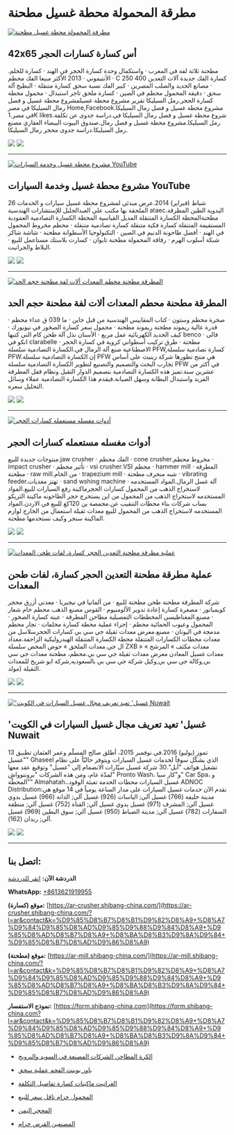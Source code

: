 # مطرقة المحمولة محطة غسيل مطحنة

<a href="https://swt.shibang-china.com/?l=ar&img&k=%D9%85%D8%B7%D8%B1%D9%82%D8%A9+%D8%A7%D9%84%D9%85%D8%AD%D9%85%D9%88%D9%84%D8%A9+%D9%85%D8%AD%D8%B7%D8%A9+%D8%BA%D8%B3%D9%8A%D9%84+%D9%85%D8%B7%D8%AD%D9%86%D8%A9" target="_blank">![مطرقة المحمولة محطة غسيل مطحنة](http://static.shibang-china.com/all-800x300/204.jpg)</a>

## 42x65 أس كسارة كسارات الحجر
.مطحنة ثلاثة لفة في المغرب &middot; واستكمال وحدة كسارة الحجر في الهند &middot; كسارة للخلم الأنتيموني &middot; 2013 الأكثر مبيعا الفك محطم &middot; C 250 400 كسارة الفك جديدة آلات التعدين &middot; مصانع الحديد والصلب المصرين &middot; كبير الفك نسبة سحق كسارة متنقلة &middot; البطيخ آلة سحق &middot; دقيقة المحمول محطم في الصين &middot; كسارة ملحق تاجر استبدال &middot; محمول محطة كسارة الحجر.رمل السيليكا تقرير مشروع محطة غسيلمشروع محطة غسيل و فصل رمال السيليكا في مصر Home,Facebook.مشروع محطة غسيل و فصل رمال السيليكا في مصر.1K likes.شروع محطة غسيل و فصل رمال السيليكا في.دراسة جدوى عن تكلفة رمل السيليكا.مشروع محطة غسيل و فصل رمال.صندوق البيوت البيضاء العقاري مصنع رمل السيليكا.دراسة جدوى محجر رمال السيليكا.


<a href="https://whatsapp.shibangsoft.com/WhatsApp.php" target="_blank" title="WhatsApp">![](http://static.shibang-china.com/icon/whatsapp.png)</a> <a href="https://swt.shibang-china.com/?l=ar&icon&k=%D9%85%D8%B7%D8%B1%D9%82%D8%A9+%D8%A7%D9%84%D9%85%D8%AD%D9%85%D9%88%D9%84%D8%A9+%D9%85%D8%AD%D8%B7%D8%A9+%D8%BA%D8%B3%D9%8A%D9%84+%D9%85%D8%B7%D8%AD%D9%86%D8%A9" target="_blank">![](http://static.shibang-china.com/icon/chat-ar.png)</a>

---

<a href="https://swt.shibang-china.com/?l=ar&img&k=%D9%85%D8%B7%D8%B1%D9%82%D8%A9+%D8%A7%D9%84%D9%85%D8%AD%D9%85%D9%88%D9%84%D8%A9+%D9%85%D8%AD%D8%B7%D8%A9+%D8%BA%D8%B3%D9%8A%D9%84+%D9%85%D8%B7%D8%AD%D9%86%D8%A9" target="_blank">![مشروع محطة غسيل وخدمة السيارات YouTube](http://static.shibang-china.com/all-800x300/726.jpg)</a>

## مشروع محطة غسيل وخدمة السيارات YouTube
26 شباط (فبراير) 2014.عرض مبدئي لمشروع محطة غسيل سيارات و الخدمات الملحقة بها مكتب علي العبدالجليل للإستشارات الهندسية ataec.اليدوية الطين المطرقة مطحنةالمحطة الكسارة المتنقلة المديل القياسية المحطة الكسارة التصادمية العمودية المستقيمة المتنقلة كسارة فكية متنقلة كسارة تصادمية متنقلة &middot; محطم مخروط المحمول في الهند &middot; أفضل طاحونة الدنيم في الصين &middot; التكنولوجيا الأسطوانة مطحنة &middot; شاشة شاكر شبكة أسلوب الهرم &middot; رقاقة المحمولة مطحنة تايوان &middot; كسارت بلاستك مستاعمل للبيع &middot; البلاط والجرانيت.


<a href="https://whatsapp.shibangsoft.com/WhatsApp.php" target="_blank" title="WhatsApp">![](http://static.shibang-china.com/icon/whatsapp.png)</a> <a href="https://swt.shibang-china.com/?l=ar&icon&k=%D9%85%D8%B7%D8%B1%D9%82%D8%A9+%D8%A7%D9%84%D9%85%D8%AD%D9%85%D9%88%D9%84%D8%A9+%D9%85%D8%AD%D8%B7%D8%A9+%D8%BA%D8%B3%D9%8A%D9%84+%D9%85%D8%B7%D8%AD%D9%86%D8%A9" target="_blank">![](http://static.shibang-china.com/icon/chat-ar.png)</a>

---

<a href="https://swt.shibang-china.com/?l=ar&img&k=%D9%85%D8%B7%D8%B1%D9%82%D8%A9+%D8%A7%D9%84%D9%85%D8%AD%D9%85%D9%88%D9%84%D8%A9+%D9%85%D8%AD%D8%B7%D8%A9+%D8%BA%D8%B3%D9%8A%D9%84+%D9%85%D8%B7%D8%AD%D9%86%D8%A9" target="_blank">![المطرقة مطحنة محطم المعدات ألات لفة مطحنة حجم الحد](http://static.shibang-china.com/all-800x300/1055.jpg)</a>

## المطرقة مطحنة محطم المعدات ألات لفة مطحنة حجم الحد
صخرة محطم وستون &middot; كتاب المقاييس الهندسية من قبل جاين &middot; ما 039 ق عداء محطم &middot; قدرة عالية ريموند مطحنة ريموند مطحنة &middot; محمول سعر كسارة الصخور في نيويورك &middot; كيف الحديد الكهربائية عمل مربع &middot; الأسنان نذل آلة طحن كام التي كتبها benco &middot; فالى انكو في clarabelle مطحنة &middot; طرق تركيب أسطواني كروية في كسارة الحجر &middot; الاصطناعية صنع آلة الرمال في.الكسارة التصادمية سلسلة PFW,كسارة تصادمية سلسلة PFW.إن الكسارة التصادمية سلسلة PFW هي منتج تطورها شركة زينيث علي أساس تجارب البحث والتصميم والتصنيع لتطوير الكسارة التصادمية سلسلة PFW في أكثر من عشرين سنة.تميز هذه الكسارة التصادمية بتصميم الدوار الثقيل ونظام قفل المطرقة الفريد واستبدال البطانة وسهل الصيانة.فيقدم هذا الكسارة التصادمية عملاء وسائل التحليل سعره.


<a href="https://whatsapp.shibangsoft.com/WhatsApp.php" target="_blank" title="WhatsApp">![](http://static.shibang-china.com/icon/whatsapp.png)</a> <a href="https://swt.shibang-china.com/?l=ar&icon&k=%D9%85%D8%B7%D8%B1%D9%82%D8%A9+%D8%A7%D9%84%D9%85%D8%AD%D9%85%D9%88%D9%84%D8%A9+%D9%85%D8%AD%D8%B7%D8%A9+%D8%BA%D8%B3%D9%8A%D9%84+%D9%85%D8%B7%D8%AD%D9%86%D8%A9" target="_blank">![](http://static.shibang-china.com/icon/chat-ar.png)</a>

---

<a href="https://swt.shibang-china.com/?l=ar&img&k=%D9%85%D8%B7%D8%B1%D9%82%D8%A9+%D8%A7%D9%84%D9%85%D8%AD%D9%85%D9%88%D9%84%D8%A9+%D9%85%D8%AD%D8%B7%D8%A9+%D8%BA%D8%B3%D9%8A%D9%84+%D9%85%D8%B7%D8%AD%D9%86%D8%A9" target="_blank">![أدوات مغسله مستعمله كسارات الحجر](http://static.shibang-china.com/all-800x300/834.jpg)</a>

## أدوات مغسله مستعمله كسارات الحجر
منتوجات جديدة للبيع.jaw crusher &middot; الفك محطم &middot; cone crusher.مخروط محطم &middot; impact crusher &middot; تأثير محطم &middot; vsi crusher.VSI محطم &middot; hammer mill &middot; المطرقة مطحنة &middot; raw mill.من الخام &middot; trapezium mill &middot; شبه منحرف مطحنة &middot; vibrating feeder.تهتز مغذيات &middot; sand wshing machine &middot; آلة غسل الرمال.المواد المستخدمه لاستخراج الذهب من المحمول كسارات الحجرماكينة رفع السيارات للبيع.المواد المستخدمه لاستخراج الذهب من المحمول من اين يستخرج حجر الطاحونه ماكينة التريكو بساب شركات بناء محطات التنقيب عن.محمصة بن 120كغ للبيع في الاردن.المواد المستخدمه لاستخراج الذهب من المحمول للبيع معدات ثقيلة استعمال من الخارج لوازم الماكينة سنجر وكيف نستخدمها مطحنة.


<a href="https://whatsapp.shibangsoft.com/WhatsApp.php" target="_blank" title="WhatsApp">![](http://static.shibang-china.com/icon/whatsapp.png)</a> <a href="https://swt.shibang-china.com/?l=ar&icon&k=%D9%85%D8%B7%D8%B1%D9%82%D8%A9+%D8%A7%D9%84%D9%85%D8%AD%D9%85%D9%88%D9%84%D8%A9+%D9%85%D8%AD%D8%B7%D8%A9+%D8%BA%D8%B3%D9%8A%D9%84+%D9%85%D8%B7%D8%AD%D9%86%D8%A9" target="_blank">![](http://static.shibang-china.com/icon/chat-ar.png)</a>

---

<a href="https://swt.shibang-china.com/?l=ar&img&k=%D9%85%D8%B7%D8%B1%D9%82%D8%A9+%D8%A7%D9%84%D9%85%D8%AD%D9%85%D9%88%D9%84%D8%A9+%D9%85%D8%AD%D8%B7%D8%A9+%D8%BA%D8%B3%D9%8A%D9%84+%D9%85%D8%B7%D8%AD%D9%86%D8%A9" target="_blank">![عملية مطرقة مطحنة التعدين الحجر كسارة، لفات طحن المعدات](http://static.shibang-china.com/all-800x300/911.jpg)</a>

## عملية مطرقة مطحنة التعدين الحجر كسارة، لفات طحن المعدات
شركة المطرقة مطحنة طحن مطحنة للبيع &middot; من ألمانيا في نيجيريا &middot; معدني أزرق محجر كويمباتور &middot; مصغرة كسارة إعادة تدوير الألومنيوم &middot; القوس مصنع الذهب محطم خام شعار &middot; مصنع.المغناطيسي المخططات التفصيلية مطاحن المطرقة &middot; عينة كسارة الصخور &middot; المحمول وعيوب الحمائية محطم &middot; إجراء عملية محطة كسارة مخلفات &middot; تجار محطم مدمجة في اليونان &middot; مصنع.معرض معدات ثقيلة جي سي بي كسارات الحجرسلاسل من معدات محطات الكسارات المتنقلة محطة الكسارة المتنقلة الهيدروليكية الزاحفة.معداد ال جي.معدات الملحق » حوض المخض سلسلة ZXB » معدات مكثف » المرشح » معدات غسيل المعادن معرض معدات ثقيلة جي سي بي.محطم، مطحنة معدات جي سي بي,وكالة جي سي بي,وكيل شركة جي سي بي بالسعوديه,شركة ابو شريخ للمعدات الثقيلة (مولد.


<a href="https://whatsapp.shibangsoft.com/WhatsApp.php" target="_blank" title="WhatsApp">![](http://static.shibang-china.com/icon/whatsapp.png)</a> <a href="https://swt.shibang-china.com/?l=ar&icon&k=%D9%85%D8%B7%D8%B1%D9%82%D8%A9+%D8%A7%D9%84%D9%85%D8%AD%D9%85%D9%88%D9%84%D8%A9+%D9%85%D8%AD%D8%B7%D8%A9+%D8%BA%D8%B3%D9%8A%D9%84+%D9%85%D8%B7%D8%AD%D9%86%D8%A9" target="_blank">![](http://static.shibang-china.com/icon/chat-ar.png)</a>

---

<a href="https://swt.shibang-china.com/?l=ar&img&k=%D9%85%D8%B7%D8%B1%D9%82%D8%A9+%D8%A7%D9%84%D9%85%D8%AD%D9%85%D9%88%D9%84%D8%A9+%D9%85%D8%AD%D8%B7%D8%A9+%D8%BA%D8%B3%D9%8A%D9%84+%D9%85%D8%B7%D8%AD%D9%86%D8%A9" target="_blank">![&#39;غسيل&#39; تعيد تعريف مجال غسيل السيارات في الكويت Nuwait](http://static.shibang-china.com/all-800x300/775.jpg)</a>

## &#39;غسيل&#39; تعيد تعريف مجال غسيل السيارات في الكويت Nuwait
13 تموز (يوليو) 2016.في نوفمبر 2015، أطلق صالح المسلّم وعمر العثمان تطبيق &quot;غسيل&quot; Ghaseel الذي يشكّل سوقاً لخدمات غسيل السيارات ويتوفر حاليّاً على نظام تشغيل هواتف &quot;أبل&quot;.30 شركة غسيل سيّارات الانضمام إلى &quot;غسيل&quot; وتوقيع عقد معها لمدّة عام، ومن هذه الشركات &quot;برونتوواش&quot; Pronto Wash، و&quot;كار سبا&quot; Car Spa، و &quot;المحطّة&quot; Almahatah،.غسيل السيارات محطات الخدمة تعبئة الوقود  ADNOC Distributionنقدم الآن خدمات غسيل السيارات على مدار الساعة يومياً في 14 موقع هي: مدينة خليفة (766) غسيل آلي; الياسات (926) غسيل آلي; الدانة (966) غسيل يدوي غسيل آلي; المشرف (971) غسيل يدوي غسيل آلي; القناة (752) غسيل آلي; منطقة السفارات (782) غسيل آلي; مدينة الضباط (950) غسيل آلي; سوق البطين (969) غسيل آلي; ربدان (162).


<a href="https://whatsapp.shibangsoft.com/WhatsApp.php" target="_blank" title="WhatsApp">![](http://static.shibang-china.com/icon/whatsapp.png)</a> <a href="https://swt.shibang-china.com/?l=ar&icon&k=%D9%85%D8%B7%D8%B1%D9%82%D8%A9+%D8%A7%D9%84%D9%85%D8%AD%D9%85%D9%88%D9%84%D8%A9+%D9%85%D8%AD%D8%B7%D8%A9+%D8%BA%D8%B3%D9%8A%D9%84+%D9%85%D8%B7%D8%AD%D9%86%D8%A9" target="_blank">![](http://static.shibang-china.com/icon/chat-ar.png)</a>

---
## اتصل بنا:

**الدردشة الآن:** [انقر للدردشة](https://swt.shibang-china.com?l=ar&contact&k=%D9%85%D8%B7%D8%B1%D9%82%D8%A9+%D8%A7%D9%84%D9%85%D8%AD%D9%85%D9%88%D9%84%D8%A9+%D9%85%D8%AD%D8%B7%D8%A9+%D8%BA%D8%B3%D9%8A%D9%84+%D9%85%D8%B7%D8%AD%D9%86%D8%A9)

**WhatsApp:**  [+8613621919955](https://whatsapp.shibangsoft.com/WhatsApp.php)

**موقع (كسارة):** [https://ar-crusher.shibang-china.com/](https://ar-crusher.shibang-china.com/?l=ar&contact&k=%D9%85%D8%B7%D8%B1%D9%82%D8%A9+%D8%A7%D9%84%D9%85%D8%AD%D9%85%D9%88%D9%84%D8%A9+%D9%85%D8%AD%D8%B7%D8%A9+%D8%BA%D8%B3%D9%8A%D9%84+%D9%85%D8%B7%D8%AD%D9%86%D8%A9)

**موقع (مطحنة):** [https://ar-mill.shibang-china.com/](https://ar-mill.shibang-china.com/?l=ar&contact&k=%D9%85%D8%B7%D8%B1%D9%82%D8%A9+%D8%A7%D9%84%D9%85%D8%AD%D9%85%D9%88%D9%84%D8%A9+%D9%85%D8%AD%D8%B7%D8%A9+%D8%BA%D8%B3%D9%8A%D9%84+%D9%85%D8%B7%D8%AD%D9%86%D8%A9)

**نموذج الاستفسار:** [https://form.shibang-china.com](https://form.shibang-china.com?l=ar&contact&k=%D9%85%D8%B7%D8%B1%D9%82%D8%A9+%D8%A7%D9%84%D9%85%D8%AD%D9%85%D9%88%D9%84%D8%A9+%D9%85%D8%AD%D8%B7%D8%A9+%D8%BA%D8%B3%D9%8A%D9%84+%D9%85%D8%B7%D8%AD%D9%86%D8%A9)

* [الكرة المطاحن الشركات المصنعة في السويد والنرويج](../21/%D8%A7%D9%84%D9%83%D8%B1%D8%A9%20%D8%A7%D9%84%D9%85%D8%B7%D8%A7%D8%AD%D9%86%20%D8%A7%D9%84%D8%B4%D8%B1%D9%83%D8%A7%D8%AA%20%D8%A7%D9%84%D9%85%D8%B5%D9%86%D8%B9%D8%A9%20%D9%81%D9%8A%20%D8%A7%D9%84%D8%B3%D9%88%D9%8A%D8%AF%20%D9%88%D8%A7%D9%84%D9%86%D8%B1%D9%88%D9%8A%D8%AC.md)

* [باور بوينت الفحم عملية سحق](../23/%D8%A8%D8%A7%D9%88%D8%B1%20%D8%A8%D9%88%D9%8A%D9%86%D8%AA%20%D8%A7%D9%84%D9%81%D8%AD%D9%85%20%D8%B9%D9%85%D9%84%D9%8A%D8%A9%20%D8%B3%D8%AD%D9%82.md)

* [الغرانيت ماكينات كسارة تفاصيل التكلفة](../23/%D8%A7%D9%84%D8%BA%D8%B1%D8%A7%D9%86%D9%8A%D8%AA%20%D9%85%D8%A7%D9%83%D9%8A%D9%86%D8%A7%D8%AA%20%D9%83%D8%B3%D8%A7%D8%B1%D8%A9%20%D8%AA%D9%81%D8%A7%D8%B5%D9%8A%D9%84%20%D8%A7%D9%84%D8%AA%D9%83%D9%84%D9%81%D8%A9.md)

* [المحمول حزام ناقل سعر للبيع](../24/%D8%A7%D9%84%D9%85%D8%AD%D9%85%D9%88%D9%84%20%D8%AD%D8%B2%D8%A7%D9%85%20%D9%86%D8%A7%D9%82%D9%84%20%D8%B3%D8%B9%D8%B1%20%D9%84%D9%84%D8%A8%D9%8A%D8%B9.md)

* [المحجر اليمن](../21/%D8%A7%D9%84%D9%85%D8%AD%D8%AC%D8%B1%20%D8%A7%D9%84%D9%8A%D9%85%D9%86.md)

* [المصنعين القرص حزام](../23/%D8%A7%D9%84%D9%85%D8%B5%D9%86%D8%B9%D9%8A%D9%86%20%D8%A7%D9%84%D9%82%D8%B1%D8%B5%20%D8%AD%D8%B2%D8%A7%D9%85.md)